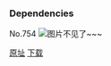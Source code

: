 ### Dependencies
No.754
![图片不见了~~~](https://imgs.xkcd.com/comics/dependencies.png)

[原址](https://xkcd.com//754) [下载](https://imgs.xkcd.com/comics/dependencies.png)

